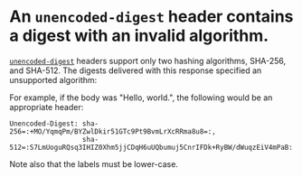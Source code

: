 # An `unencoded-digest` header contains a digest with an invalid algorithm.

[`unencoded-digest`](unencodedDigestHeader) headers support only two hashing
algorithms, SHA-256, and SHA-512. The digests delivered with this response
specified an unsupported algorithm:

For example, if the body was "Hello, world.", the following would be an
appropriate header:

```
Unencoded-Digest: sha-256=:+MO/YqmqPm/BYZwlDkir51GTc9Pt9BvmLrXcRRma8u8=:,
                  sha-512=:S7LmUoguRQsq3IHIZ0Xhm5jjCDqH6uUQbumuj5CnrIFDk+RyBW/dWuqzEiV4mPaB:
```

Note also that the labels must be lower-case.

